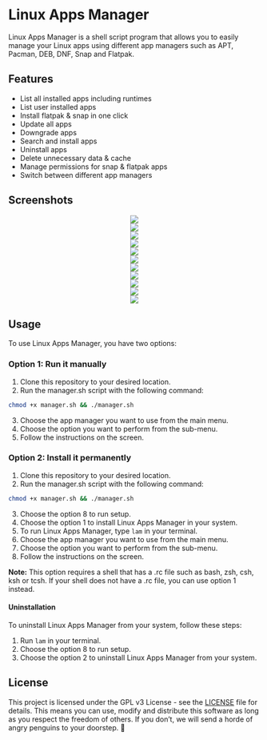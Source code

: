 # Linux Apps Manager

Linux Apps Manager is a shell script program that allows you to easily manage your Linux apps using different app managers such as APT, Pacman, DEB, DNF, Snap and Flatpak.

## Features

- List all installed apps including runtimes
- List user installed apps
- Install flatpak & snap in one click
- Update all apps
- Downgrade apps
- Search and install apps
- Uninstall apps
- Delete unnecessary data & cache
- Manage permissions for snap & flatpak apps
- Switch between different app managers

## Screenshots
<div align="center">
    <img src="screenshots/s1.png">
</div>
<div align="center">
    <img src="screenshots/s2.png">
</div>
<div align="center">
    <img src="screenshots/s3.png">
</div>
<div align="center">
    <img src="screenshots/s4.png">
</div>
<div align="center">
    <img src="screenshots/s5.png">
</div>
<div align="center">
    <img src="screenshots/s6.png">
</div>
<div align="center">
    <img src="screenshots/s7.png">
</div>
<div align="center">
    <img src="screenshots/s8.png">
</div>
<div align="center">
    <img src="screenshots/s9.png">
</div>
<div align="center">
    <img src="screenshots/s10.png">
</div>
<div align="center">
    <img src="screenshots/s11.png">
</div>

## Usage

To use Linux Apps Manager, you have two options:

### Option 1: Run it manually

1. Clone this repository to your desired location.
2. Run the manager.sh script with the following command:

```sh
chmod +x manager.sh && ./manager.sh
```

3. Choose the app manager you want to use from the main menu.
4. Choose the option you want to perform from the sub-menu.
5. Follow the instructions on the screen.

### Option 2: Install it permanently

1. Clone this repository to your desired location.
2. Run the manager.sh script with the following command:

```sh
chmod +x manager.sh && ./manager.sh
```

3. Choose the option 8 to run setup.
4. Choose the option 1 to install Linux Apps Manager in your system.
5. To run Linux Apps Manager, type `lam` in your terminal.
6. Choose the app manager you want to use from the main menu.
7. Choose the option you want to perform from the sub-menu.
8. Follow the instructions on the screen.

**Note:** This option requires a shell that has a .rc file such as bash, zsh, csh, ksh or tcsh. If your shell does not have a .rc file, you can use option 1 instead.

#### Uninstallation

To uninstall Linux Apps Manager from your system, follow these steps:

1. Run `lam` in your terminal.
2. Choose the option 8 to run setup.
3. Choose the option 2 to uninstall Linux Apps Manager from your system.

## License

This project is licensed under the GPL v3 License - see the [LICENSE](https://github.com/saitamasahil/LinuxAppsManager/blob/main/LICENSE) file for details. This means you can use, modify and distribute this software as long as you respect the freedom of others. If you don’t, we will send a horde of angry penguins to your doorstep. 🐧
